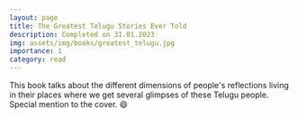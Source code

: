 ```yaml
---
layout: page
title: The Greatest Telugu Stories Ever Told
description: Completed on 31.01.2023
img: assets/img/books/greatest_telugu.jpg
importance: 1
category: read
---
```


This book talks about the different dimensions of
people's reflections living in their places where
we get several glimpses of these Telugu people.
Special mention to the cover. :smile:
